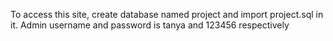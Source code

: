 To access this site, create database named project and import project.sql in it.
Admin username and password is tanya and 123456 respectively
